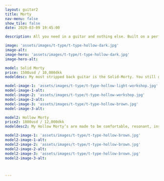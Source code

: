 ```yaml
---
layout: guitar2
title: Morty
nav-menu: false
show_tile: false
date: 2020-03-09 19:45:00

description: All you need in a guitar and nothing else. Built on a perfect foundation, simplicity can be more of an inspiration than a limitation.

image: 'assets/images/t-type/t-type-hollow-dark.jpg'
image-alt: 
image-hero: 'assets/images/t-type/t-type-hollow-dark.jpg'
image-hero-alt:

model: Solid Morty
price: 1500usd / 10,000dkk
modeldesc: My most stripped back guitar is the Solid-Morty. You still get stainless steel frets, the same hardware as you get on my Wayfairs, a modern all access set neck joint, handwound pickups made to your specs, but everything unnecessary is removed. It is a distilled, pure and simple instrument.

model-image-1: 'assets/images/t-type/t-type-hollow-light-workshop.jpg'
model-image-1-alt:
model-image-2: 'assets/images/t-type/t-type-hollow-workshop.jpg'
model-image-2-alt:
model-image-3: 'assets/images/t-type/t-type-hollow-brown.jpg'
model-image-3-alt:

model2: Hollow Morty
price2: 1800usd / 12,000dkk
modeldesc2: My Hollow Morty’s are made to be comfortable, resonant, inspiring to play acoustically and versatile. They are totally hollow, with no centre block, to maximise resonance and keep the weight down.  But I vary the thickness of the top, back and sides to add strength and support where needed, whilst removing all unnecessary material. This gives me a lot of extra control on my builds. For example if the customer knows they will be playing on very loud stages I can add a little extra thickness to the top to help control feedback, or if you want to feel vibrations against your chest when you play I can make the back a little thinner on the belly cut.

model2-image-1: 'assets/images/t-type/t-type-hollow-brown.jpg'
model2-image-1-alt:
model2-image-2: 'assets/images/t-type/t-type-hollow-brown.jpg'
model2-image-2-alt:
model2-image-3: 'assets/images/t-type/t-type-hollow-brown.jpg'
model2-image-3-alt:



---
```




